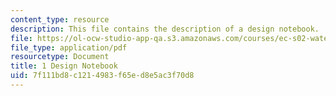 ```yaml
---
content_type: resource
description: This file contains the description of a design notebook.
file: https://ol-ocw-studio-app-qa.s3.amazonaws.com/courses/ec-s02-water-jet-technologies-spring-2005/7f111bd8c1214983f65ed8e5ac3f70d8_MITEC_S02S05_1_des_notebk.pdf
file_type: application/pdf
resourcetype: Document
title: 1 Design Notebook
uid: 7f111bd8-c121-4983-f65e-d8e5ac3f70d8
---
```

